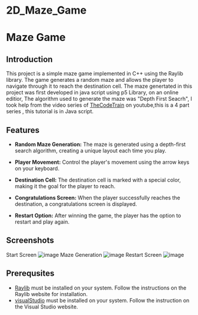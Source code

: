 # 2D_Maze_Game
# Maze Game

## Introduction

This project is a simple maze game implemented in C++ using the Raylib library. The game generates a random maze and allows the player to navigate through it to reach the destination cell.
The maze genertated in this project was first developed in java script using p5 Library, on an online editior, The algorithm used to generate the maze was "Depth First Seacrh", I took help from the video series of [TheCodeTrain](https://www.youtube.com/watch?v=HyK_Q5rrcr4) on youtube,this is a 4 part series , this tutorial is in Java script.

## Features

- **Random Maze Generation:** The maze is generated using a depth-first search algorithm, creating a unique layout each time you play.
  
- **Player Movement:** Control the player's movement using the arrow keys on your keyboard.

- **Destination Cell:** The destination cell is marked with a special color, making it the goal for the player to reach.

- **Congratulations Screen:** When the player successfully reaches the destination, a congratulations screen is displayed.

- **Restart Option:** After winning the game, the player has the option to restart and play again.

## Screenshots
Start Screen
![image](https://github.com/abubakrhashim/2D_Maze_Game/assets/114753240/a211ab1c-caa6-4588-a24b-04c5bf7e11c1)
Maze Generation 
![image](https://github.com/abubakrhashim/2D_Maze_Game/assets/114753240/4acec01f-5500-455b-98cd-5ff5cc92fe36)
Restart Screen
![image](https://github.com/abubakrhashim/2D_Maze_Game/assets/114753240/7b2b7e52-038c-438f-8a0d-128c08f19e58)

## Prerequsites
- [Raylib](https://www.raylib.com/) must be installed on your system. Follow the instructions on the Raylib website for installation.
- [visualStudio](https://visualstudio.microsoft.com/) must be installed on your system. Follow the instruction on the Visual Studio website.


      
